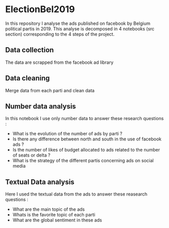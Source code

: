# ElectionBel2019

In this repository I analyse the ads published on facebook by Belgium political partis in 2019. This analyse is decomposed in 4 notebooks (src section) corresponding to the 4 steps of the project.

## Data collection

The data are scrapped from the facebook ad library

## Data cleaning

Merge data from each parti and clean data

## Number data analysis

In this notebook I use only number data to answer these research questions :

* What is the evolution of the number of ads by parti ?
* Is there any difference between north and south in the use of facebook ads ?
* Is the number of likes of budget allocated to ads related to the number of seats or delta ?
* What is the strategy of the different partis concerning ads on social media

## Textual Data analysis

Here I used the textual data from the ads to answer these reasearch questions :

* What are the main topic of the ads
* Whats is the favorite topic of each parti
* What are the global sentiment in these ads
